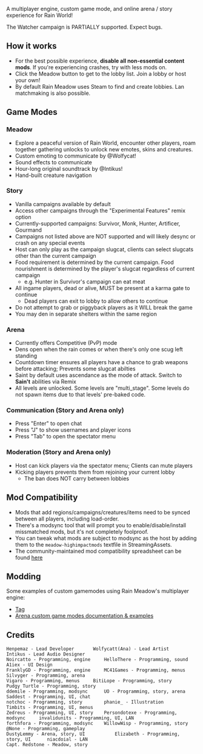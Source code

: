 A multiplayer engine, custom game mode, and online arena / story experience for Rain World!

The Watcher campaign is PARTIALLY supported. Expect bugs.

## How it works
- For the best possible experience, **disable all non-essential content mods**. If you're experiencing crashes, try with less mods on.
- Click the Meadow button to get to the lobby list. Join a lobby or host your own!
- By default Rain Meadow uses Steam to find and create lobbies. Lan matchmaking is also possible.

## Game Modes
### Meadow
- Explore a peaceful version of Rain World, encounter other players, roam together gathering unlocks to unlock new emotes, skins and creatures.
- Custom emoting to communicate by @Wolfycat!
- Sound effects to communicate
- Hour-long original soundtrack by @Intikus!
- Hand-built creature navigation

### Story
- Vanilla campaigns available by default
- Access other campaigns through the "Experimental Features" remix option
- Currently-supported campaigns: Survivor, Monk, Hunter, Artificer, Gourmand
- Campaigns not listed above are NOT supported and will likely desync or crash on any special events
- Host can only play as the campaign slugcat, clients can select slugcats other than the current campaign
- Food requirement is determined by the current campaign. Food nourishment is determined by the player's slugcat regardless of current campaign
  - e.g. Hunter in Survivor's campaign can eat meat
- All ingame players, dead or alive, MUST be present at a karma gate to continue
  - Dead players can exit to lobby to allow others to continue
- Do not attempt to grab or piggyback players as it WILL break the game
- You may den in separate shelters within the same region

### Arena
- Currently offers Competitive (PvP) mode
- Dens open when the rain comes or when there's only one scug left standing
- Countdown timer ensures all players have a chance to grab weapons before attacking; Prevents some slugcat abilties
- Saint by default uses ascendance as the mode of attack. Switch to **Sain't** abilities via Remix
- All levels are unlocked. Some levels are "multi_stage". Some levels do not spawn items due to that levels' pre-baked code.

### Communication (Story and Arena only)
- Press "Enter" to open chat
- Press "J" to show usernames and player icons
- Press "Tab" to open the spectator menu

### Moderation (Story and Arena only)
- Host can kick players via the spectator menu; Clients can mute players
- Kicking players prevents them from rejoining your current lobby
  - The ban does NOT carry between lobbies

## Mod Compatibility
- Mods that add regions/campaigns/creatures/items need to be synced between all players, including load-order.
- There's a modsync tool that will prompt you to enable/disable/install missmatched mods, but it's not completely foolproof.
- You can tweak what mods are subject to modsync as the host by adding them to the `meadow-highimpactmods` textfile in StreamingAssets.
- The community-maintained mod compatibility spreadsheet can be found [here](https://docs.google.com/spreadsheets/d/1QG1xYPLECkVSMc2vopO-Rw2rSdnn7_fsdlMajhAUOW0/edit?gid=0#gid=0)

## Modding
Some examples of custom gamemodes using Rain Meadow's multiplayer engine:
- [Tag](https://github.com/henpemaz/RemixMods/tree/master/Tag)
- [Arena custom game modes documentation & examples](https://github.com/6fears7/Arena-Online/tree/main)

## Credits
```
Henpemaz - Lead Developer		Wolfycatt(Ana) - Lead Artist		Intikus - Lead Audio Designer
Noircatto - Programming, engine		HelloThere - Programming, sound		A1iex - UI Design
FranklyGD - Programming, engine		MC41Games - Programming, menus		Silvyger - Programming, arena
Vigaro - Programming, menus		BitiLope - Programming, story		Pudgy Turtle - Programming, story
ddemile - Programming, modsync		UO - Programming, story, arena		Saddest - Programming, UI, chat
notchoc - Programming, story		phanie_ - Illustration			Timbits - Programming, UI, menus
Zedreus - Programming, UI, story	Persondotexe - Programming, modsync     invalidunits - Programming, UI, LAN
forthfora - Programming, modsync	WillowWisp - Programming, story		@None - Programming, gameplay
DustyLemmy - Arena, story, UI           Elizabeth - Programming, story, UI      niacdoial - LAN
Capt. Redstone - Meadow, story
```
